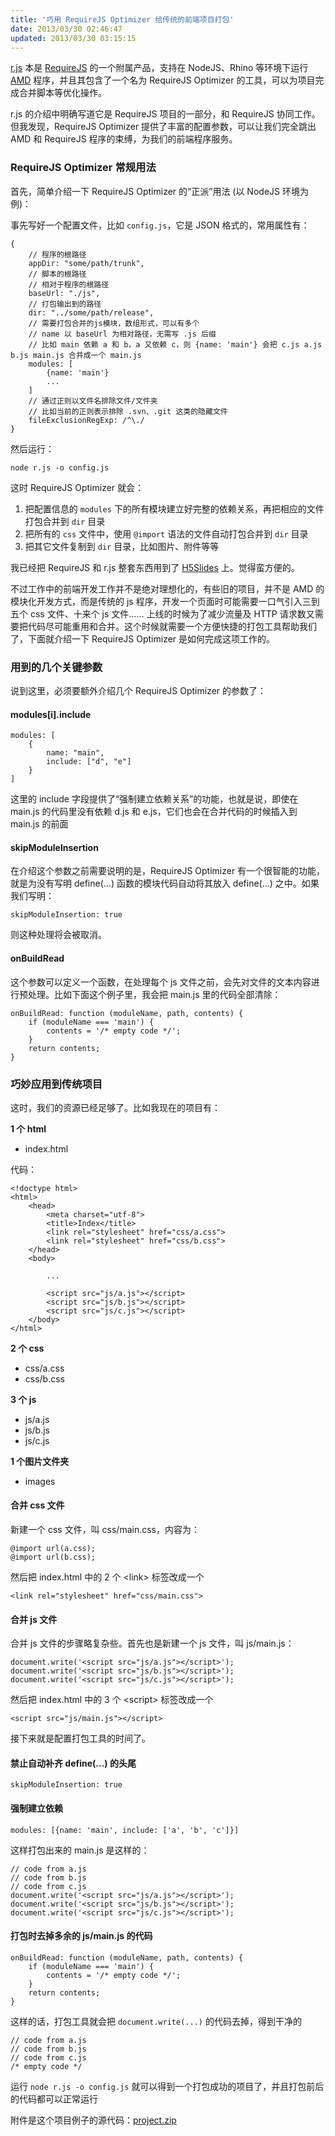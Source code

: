 ```yaml
---
title: '巧用 RequireJS Optimizer 给传统的前端项目打包'
date: 2013/03/30 02:46:47
updated: 2013/03/30 03:15:15
---
```


[r.js](https://github.com/jrburke/r.js) 本是 [RequireJS](https://requirejs.org/) 的一个附属产品，支持在 NodeJS、Rhino 等环境下运行 [AMD](https://wiki.commonjs.org/wiki/Modules/AsynchronousDefinition) 程序，并且其包含了一个名为 RequireJS Optimizer 的工具，可以为项目完成合并脚本等优化操作。

r.js 的介绍中明确写道它是 RequireJS 项目的一部分，和 RequireJS 协同工作。但我发现，RequireJS Optimizer 提供了丰富的配置参数，可以让我们完全跳出 AMD 和 RequireJS 程序的束缚，为我们的前端程序服务。

<!--more-->

### RequireJS Optimizer 常规用法

首先，简单介绍一下 RequireJS Optimizer 的“正派”用法 (以 NodeJS 环境为例)：

事先写好一个配置文件，比如 `config.js`，它是 JSON 格式的，常用属性有：

    {
        // 程序的根路径
        appDir: "some/path/trunk",
        // 脚本的根路径
        // 相对于程序的根路径
        baseUrl: "./js",
        // 打包输出到的路径
        dir: "../some/path/release",
        // 需要打包合并的js模块，数组形式，可以有多个
        // name 以 baseUrl 为相对路径，无需写 .js 后缀
        // 比如 main 依赖 a 和 b，a 又依赖 c，则 {name: 'main'} 会把 c.js a.js b.js main.js 合并成一个 main.js
        modules: [
            {name: 'main'}
            ...
        ]
        // 通过正则以文件名排除文件/文件夹
        // 比如当前的正则表示排除 .svn、.git 这类的隐藏文件
        fileExclusionRegExp: /^\./
    }

然后运行：

    node r.js -o config.js

这时 RequireJS Optimizer 就会：

1. 把配置信息的 `modules` 下的所有模块建立好完整的依赖关系，再把相应的文件打包合并到 `dir` 目录
2. 把所有的 `css` 文件中，使用 `@import` 语法的文件自动打包合并到 `dir` 目录
3. 把其它文件复制到 `dir` 目录，比如图片、附件等等

我已经把 RequireJS 和 r.js 整套东西用到了 [H5Slides](https://github.com/jinjiang/h5slides/) 上。觉得蛮方便的。

不过工作中的前端开发工作并不是绝对理想化的，有些旧的项目，并不是 AMD 的模块化开发方式，而是传统的 js 程序，开发一个页面时可能需要一口气引入三到五个 css 文件、十来个 js 文件…… 上线的时候为了减少流量及 HTTP 请求数又需要把代码尽可能重用和合并。这个时候就需要一个方便快捷的打包工具帮助我们了，下面就介绍一下 RequireJS Optimizer 是如何完成这项工作的。

### 用到的几个关键参数

说到这里，必须要额外介绍几个 RequireJS Optimizer 的参数了：

#### modules[i].include

    modules: [
        {
            name: "main",
            include: ["d", "e"]
        }
    ]

这里的 include 字段提供了“强制建立依赖关系”的功能，也就是说，即使在 main.js 的代码里没有依赖 d.js 和 e.js，它们也会在合并代码的时候插入到 main.js 的前面

#### skipModuleInsertion

在介绍这个参数之前需要说明的是，RequireJS Optimizer 有一个很智能的功能，就是为没有写明 define(...) 函数的模块代码自动将其放入 define(...) 之中。如果我们写明：

    skipModuleInsertion: true

则这种处理将会被取消。

#### onBuildRead

这个参数可以定义一个函数，在处理每个 js 文件之前，会先对文件的文本内容进行预处理。比如下面这个例子里，我会把 main.js 里的代码全部清除：

    onBuildRead: function (moduleName, path, contents) {
        if (moduleName === 'main') {
            contents = '/* empty code */';
        }
        return contents;
    }

### 巧妙应用到传统项目

这时，我们的资源已经足够了。比如我现在的项目有：

__1 个 html__

* index.html

代码：

    <!doctype html>
    <html>
        <head>
            <meta charset="utf-8">
            <title>Index</title>
            <link rel="stylesheet" href="css/a.css">
            <link rel="stylesheet" href="css/b.css">
        </head>
        <body>
    
            ...
    
            <script src="js/a.js"></script>
            <script src="js/b.js"></script>
            <script src="js/c.js"></script>
        </body>
    </html>

__2 个 css__

* css/a.css
* css/b.css

__3 个 js__

* js/a.js
* js/b.js
* js/c.js

__1 个图片文件夹__

* images

#### 合并 css 文件

新建一个 css 文件，叫 css/main.css，内容为：


    @import url(a.css);
    @import url(b.css);

然后把 index.html 中的 2 个 &lt;link&gt; 标签改成一个

    <link rel="stylesheet" href="css/main.css">

#### 合并 js 文件

合并 js 文件的步骤略复杂些。首先也是新建一个 js 文件，叫 js/main.js：

    document.write('<script src="js/a.js"></script>');
    document.write('<script src="js/b.js"></script>');
    document.write('<script src="js/c.js"></script>');

然后把 index.html 中的 3 个 &lt;script&gt; 标签改成一个

    <script src="js/main.js"></script>

接下来就是配置打包工具的时间了。

#### 禁止自动补齐 define(...) 的头尾

    skipModuleInsertion: true

#### 强制建立依赖

    modules: [{name: 'main', include: ['a', 'b', 'c']}]

这样打包出来的 main.js 是这样的：

    // code from a.js
    // code from b.js
    // code from c.js
    document.write('<script src="js/a.js"></script>');
    document.write('<script src="js/b.js"></script>');
    document.write('<script src="js/c.js"></script>');

#### 打包时去掉多余的 js/main.js 的代码

    onBuildRead: function (moduleName, path, contents) {
        if (moduleName === 'main') {
            contents = '/* empty code */';
        }
        return contents;
    }

这样的话，打包工具就会把 `document.write(...)` 的代码去掉，得到干净的

    // code from a.js
    // code from b.js
    // code from c.js
    /* empty code */

运行 `node r.js -o config.js` 就可以得到一个打包成功的项目了，并且打包前后的代码都可以正常运行

附件是这个项目例子的源代码：[project.zip](/uploads/2013/03/1894338901.zip)
